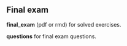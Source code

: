 ## Final exam

__final_exam__ (pdf or rmd) for solved exercises.

__questions__ for final exam questions. 
